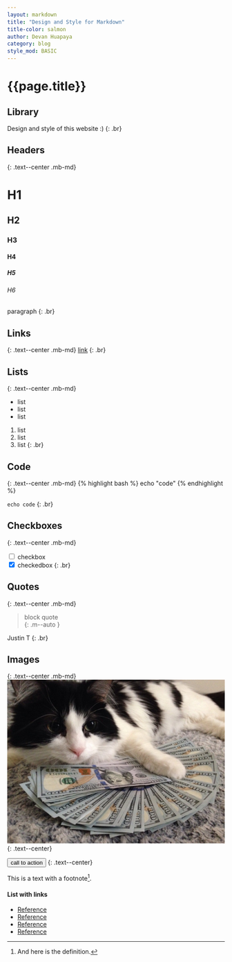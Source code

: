 ```yaml
---
layout: markdown
title: "Design and Style for Markdown"
title-color: salmon
author: Devan Huapaya
category: blog
style_mod: BASIC
---
```


# {{page.title}}

## Library

Design and style of this website :)
{: .br}

## Headers
{: .text--center .mb-md}

# H1

## H2

### H3

#### H4

##### H5

###### H6

paragraph
{: .br}

## Links
{: .text--center .mb-md}
[link](http://google.com)
{: .br}

## Lists
{: .text--center .mb-md}

- list
- list
- list

1. list
2. list
3. list
{: .br}


## Code
{: .text--center .mb-md}
{% highlight bash %}
echo "code"
{% endhighlight %}

`echo code`
{: .br}

## Checkboxes
{: .text--center .mb-md}

<input type="checkbox">  checkbox  
<input type="checkbox" checked> checkedbox
{: .br}


## Quotes
{: .text--center .mb-md}

> block quote  
{: .m--auto }

Justin T
{: .br}

## Images
{: .text--center .mb-md}
![gras](/assets/images/cat.jpg)
{: .text--center}


<button>call to action</button>
{: .text--center}

This is a text with a
footnote[^1].

[^1]: And here is the definition.

#### List with links

- [Reference](http://google.com)
- [Reference](http://google.com)
- [Reference](http://google.com)
- [Reference](http://google.com)
